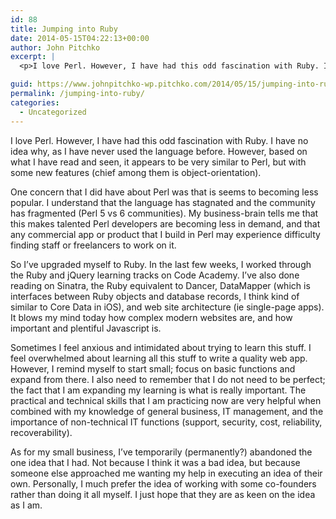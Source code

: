 ```yaml
---
id: 88
title: Jumping into Ruby
date: 2014-05-15T04:22:13+00:00
author: John Pitchko
excerpt: |
  <p>I love Perl. However, I have had this odd fascination with Ruby. I have no idea why, as I have never used the language before. However, based on what I have read and seen, it appears to be very similar to Perl, but with some new features (chief among them is object-orientation).</p>

guid: https://www.johnpitchko-wp.pitchko.com/2014/05/15/jumping-into-ruby/
permalink: /jumping-into-ruby/
categories:
  - Uncategorized
---
```

<p>I love Perl. However, I have had this odd fascination with Ruby. I have no idea why, as I have never used the language before. However, based on what I have read and seen, it appears to be very similar to Perl, but with some new features (chief among them is object-orientation).</p>

<p>One concern that I did have about Perl was that is seems to becoming less popular. I understand that the language has stagnated and the community has fragmented (Perl 5 vs 6 communities). My business-brain tells me that this makes talented Perl developers are becoming less in demand, and that any commercial app or product that I build in Perl may experience difficulty finding staff or freelancers to work on it.</p>

<p>So I’ve upgraded myself to Ruby. In the last few weeks, I worked through the Ruby and jQuery learning tracks on Code Academy. I’ve also done reading on Sinatra, the Ruby equivalent to Dancer, DataMapper (which is interfaces between Ruby objects and database records, I think kind of similar to Core Data in iOS), and web site architecture (ie single-page apps). It blows my mind today how complex modern websites are, and how important and plentiful Javascript is.</p>

<p>Sometimes I feel anxious and intimidated about trying to learn this stuff. I feel overwhelmed about learning all this stuff to write a quality web app. However, I remind myself to start small; focus on basic functions and expand from there. I also need to remember that I do not need to be perfect; the fact that I am expanding my learning is what is really important. The practical and technical skills that I am practicing now are very helpful when combined with my knowledge of general business, IT management, and the importance of non-technical IT functions (support, security, cost, reliability, recoverability).</p>

<p>As for my small business, I’ve temporarily (permanently?) abandoned the one idea that I had. Not because I think it was a bad idea, but because someone else approached me wanting my help in executing an idea of their own. Personally, I much prefer the idea of working with some co-founders rather than doing it all myself. I just hope that they are as keen on the idea as I am.</p>
